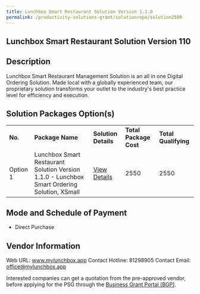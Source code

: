```yaml
---
title: Lunchbox Smart Restaurant Solution Version 1.1.0
permalink: /productivity-solutions-grant/solutionrepo/solution2509
---
```


## Lunchbox Smart Restaurant Solution Version 110

## Description

Lunchbox Smart Restaurant Management Solution is an all in one Digital Ordering Solution. Made local with a globally experienced team, our proprietary solution transforms your outlet to the industry's best practice level for efficiency and execution.

## Solution Packages Option(s)

<table>
<tr>
<td><b>No.</b></td>
<td><b>Package Name</b></td>
<td><b>Solution Details</b></td>
<td><b>Total Package Cost</b></td>
<td><b>Total Qualifying</b></td>
</tr>
<tr>
<td>Option 1</td>
<td>Lunchbox Smart Restaurant Solution Version 1.1.0 - Lunchbox Smart Ordering Solution, XSmall</td>
<td><a href='https://www.gobusiness.gov.sg/images/psg/Lunchbox_20200960_Desensitised_Annex_3_Part_1.pdf'>View Details</a></td>
<td>2550</td>
<td>2550</td>
</tr>
</table>

## Mode and Schedule of Payment

 - Direct Purchase

## Vendor Information

 Web URL: www.mylunchbox.app 
Contact Hotline: 81298905 
Contact Email: office@mylunchbox.app 


Interested companies can get a quotation from the pre-approved vendor, before applying for the PSG through the <a href='https://www.businessgrants.gov.sg/'>Business Grant Portal (BGP)</a>.

<script src="/jquery/resize-tables.js"></script>
